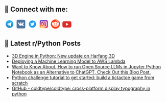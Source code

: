 ## 🔎 Connect with me:
[<img src="https://github.com/bullbesh/bullbesh/blob/main/images/Telegram.png" width="32" height="32" />](https://t.me/bullbesh)
[<img src="https://github.com/bullbesh/bullbesh/blob/main/images/VK.png" width="32" height="32" />](https://vk.com/bullbesh)
[<img src="https://github.com/bullbesh/bullbesh/blob/main/images/Twitter.png" width="32" height="32" />](https://twitter.com/bullbesh1)
[<img src="https://github.com/bullbesh/bullbesh/blob/main/images/Instagram.png" width="32" height="32" />](https://www.instagram.com/bullbesh)
[<img src="https://github.com/bullbesh/bullbesh/blob/main/images/Reddit.png" width="32" height="32" />](https://www.reddit.com/user/bullbesh)
[<img src="https://github.com/bullbesh/bullbesh/blob/main/images/YouTube.png" width="32" height="32" />](https://www.youtube.com/channel/UCtfjRs6uzgq5mfm8S06WTcg)

## 📕 Latest r/Python Posts
<!-- BLOG-POST-LIST:START -->
- [3D Engine in Python: New update on Harfang 3D](https://www.reddit.com/r/Python/comments/15x8tqh/3d_engine_in_python_new_update_on_harfang_3d/)
- [Deploying a Machine Learning Model to AWS Lambda](https://www.reddit.com/r/Python/comments/15x8mbe/deploying_a_machine_learning_model_to_aws_lambda/)
- [Want to Know About, How to run Open Source LLMs in Jupyter Python Notebook as an Alternative to ChatGPT, Check Out this Blog Post.](https://www.reddit.com/r/Python/comments/15x8jwu/want_to_know_about_how_to_run_open_source_llms_in/)
- [Python challenge tutorial to get started: build a tictactoe game from scratch](https://www.reddit.com/r/Python/comments/15x7so4/python_challenge_tutorial_to_get_started_build_a/)
- [GitHub - coldtype/coldtype: cross-platform display typography in python](https://www.reddit.com/r/Python/comments/15x6xvq/github_coldtypecoldtype_crossplatform_display/)
<!-- BLOG-POST-LIST:END -->
